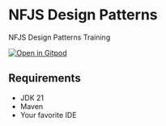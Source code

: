 # NFJS Design Patterns
NFJS Design Patterns Training

[![Open in Gitpod](https://gitpod.io/button/open-in-gitpod.svg)](https://gitpod.io/github.com/dhinojosa/nfjs-design-patterns/)


## Requirements

* JDK 21
* Maven
* Your favorite IDE
